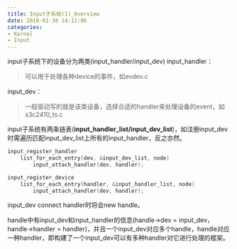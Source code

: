 ```yaml
---
title: Input子系统(1)_Overview
date: 2018-01-30 14:11:06
categories:
- Kernel
- Input
---
```


input子系统下的设备分为两类(input_handler/input_dev)
input_handler：

>   可以用于处理各种device的事件，如evdev.c

input_dev：

>   一般驱动写的就是该类设备，选择合适的handler来处理设备的event，如s3c2410_ts.c
<!-- more -->
input子系统有两条链表(**input_handler_list/input_dev_list**)，如注册input_dev时需遍历匹配input_dev_list上所有的input_handler，反之亦然。

```c
input_register_handler
	list_for_each_entry(dev, &input_dev_list, node)
		input_attach_handler(dev, handler);
```

```c
input_register_device
	list_for_each_entry(handler, &input_handler_list, node)
		input_attach_handler(dev, handler);
```

input_dev connect handler时将会new handle。

handle中有input_dev和input_handler的信息(handle->dev = input_dev，handle->handler = handler)，并且一个input_dev对应多个handle，handle对应一种handler，即构建了一个input_dev可以有多种handler对它进行处理的框架。
